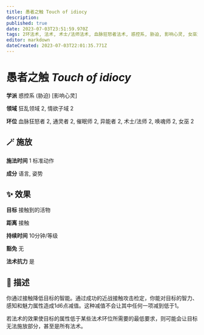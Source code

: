 ```yaml
---
title: 愚者之触 Touch of idiocy
description: 
published: true
date: 2023-07-03T23:51:59.970Z
tags: 2环法术, 法术, 术士/法师法术, 血脉狂怒者法术, 惑控系, 胁迫, 影响心灵, 女巫法术, 异能者法术, 催眠师法术, 通灵者法术, 唤魂师法术, 狂乱领域, 情欲子域
editor: markdown
dateCreated: 2023-07-03T22:01:35.771Z
---
```


# **愚者之触** *Touch of idiocy*

**学派** 惑控系 (胁迫) \[影响心灵\] 

**领域** 狂乱领域 2, 情欲子域 2

**环位** 血脉狂怒者 2, 通灵者 2, 催眠师 2, 异能者 2, 术士/法师 2, 唤魂师 2, 女巫 2

## 🪄 施放

**施法时间** 1 标准动作

**成分** 语言, 姿势

## ✨ 效果 

**目标** 接触到的活物 

**距离** 接触  

**持续时间** 10分钟/等级 

**豁免** 无

**法术抗力** 是

## 📖 描述

你通过接触降低目标的智能。通过成功的近战接触攻击检定，你能对目标的智力、感知和魅力属性造成1d6点减值。这种减值不会让其中任何一项减到低于1。

若法术的效果使目标的属性低于某些法术环位所需要的最低要求，则可能会让目标无法施放部分，甚至是所有法术。
    